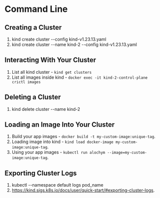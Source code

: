 # Command Line

## Creating a Cluster

1. kind create cluster --config kind-v1.23.13.yaml
2. kind create cluster --name kind-2 --config kind-v1.23.13.yaml

## Interacting With Your Cluster

1. List all kind cluster - `kind get clusters`
2. List all images inside kind - `docker exec -it kind-2-control-plane crictl images`

## Deleting a Cluster

1. kind delete cluster --name kind-2

## Loading an Image Into Your Cluster

1. Build your app images - `docker build -t my-custom-image:unique-tag`.
2. Loading image into kind - `kind load docker-image my-custom-image:unique-tag`.
3. Using your app images - `kubectl run alochym --image=my-custom-image:unique-tag`.

## Exporting Cluster Logs

1. kubectl --namespace default logs pod_name
2. <https://kind.sigs.k8s.io/docs/user/quick-start/#exporting-cluster-logs>.